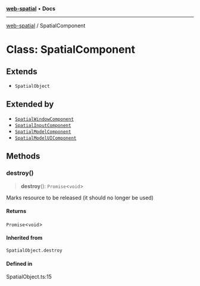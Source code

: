 [**web-spatial**](../README.md) • **Docs**

***

[web-spatial](../globals.md) / SpatialComponent

# Class: SpatialComponent

## Extends

- `SpatialObject`

## Extended by

- [`SpatialWindowComponent`](SpatialWindowComponent.md)
- [`SpatialInputComponent`](SpatialInputComponent.md)
- [`SpatialModelComponent`](SpatialModelComponent.md)
- [`SpatialModelUIComponent`](SpatialModelUIComponent.md)

## Methods

### destroy()

> **destroy**(): `Promise`\<`void`\>

Marks resource to be released (it should no longer be used)

#### Returns

`Promise`\<`void`\>

#### Inherited from

`SpatialObject.destroy`

#### Defined in

SpatialObject.ts:15

